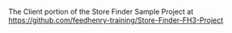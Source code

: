 The Client portion of the Store Finder Sample Project at https://github.com/feedhenry-training/Store-Finder-FH3-Project

